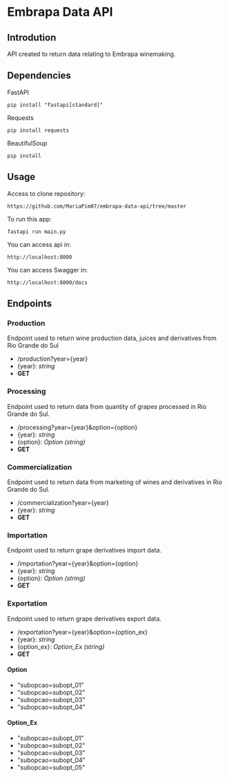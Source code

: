 # Embrapa Data API

## Introdution
API created to return data relating to Embrapa winemaking.

## Dependencies
FastAPI
```
pip install "fastapi[standard]"
```
Requests
```
pip install requests
```
BeautifulSoup
```
pip install
```

## Usage
Access to clone repository:
```
https://github.com/MariaPim07/embrapa-data-api/tree/master
```
To run this app:
```
fastapi run main.py
```
You can access api in:
```
http://localhost:8000
```
You can access Swagger in:
```
http://localhost:8000/docs
```

## Endpoints
### Production
Endpoint used to return wine production data,
juices and derivatives from Rio Grande do Sul

- /production?year={year}
- {year}: *string*
- **GET**

### Processing
Endpoint used to return data from
quantity of grapes processed in Rio Grande do Sul.

- /processing?year={year}&option={option}
- {year}: *string*
- {option}: *Option (string)*
- **GET**

### Commercialization
Endpoint used to return data from
marketing of wines and derivatives in Rio Grande do Sul.

- /commercialization?year={year}
- {year}: *string*
- **GET**

### Importation
Endpoint used to return grape derivatives import data.

- /importation?year={year}&option={option}
- {year}: *string*
- {option}: *Option (string)*
- **GET**

### Exportation
Endpoint used to return grape derivatives export data.

- /exportation?year={year}&option={option_ex}
- {year}: *string*
- {option_ex}: *Option_Ex (string)*
- **GET**

#### Option
- "subopcao=subopt_01"
- "subopcao=subopt_02"
- "subopcao=subopt_03"
- "subopcao=subopt_04"

#### Option_Ex
- "subopcao=subopt_01"
- "subopcao=subopt_02"
- "subopcao=subopt_03"
- "subopcao=subopt_04"
- "subopcao=subopt_05"



